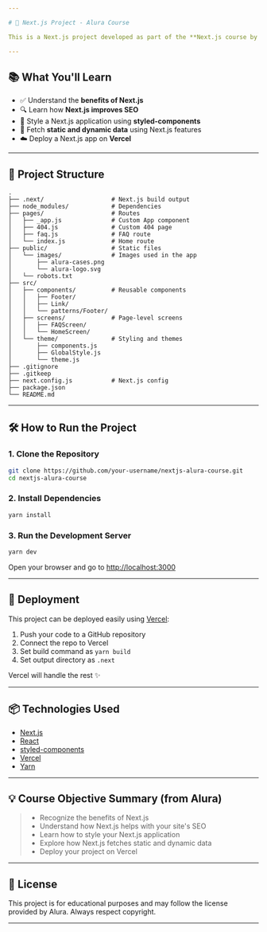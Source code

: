 ```yaml
---

# 🚀 Next.js Project - Alura Course

This is a Next.js project developed as part of the **Next.js course by Alura**. The goal of this project is to help learners understand how to build performant web applications using Next.js, with a strong focus on SEO, component-based architecture, data fetching, and deployment.

---
```


## 📚 What You'll Learn

* ✅ Understand the **benefits of Next.js**
* 🔍 Learn how **Next.js improves SEO**
* 🎨 Style a Next.js application using **styled-components**
* 📡 Fetch **static and dynamic data** using Next.js features
* ☁️ Deploy a Next.js app on **Vercel**

---

## 🧱 Project Structure

```
.
├── .next/                   # Next.js build output
├── node_modules/            # Dependencies
├── pages/                   # Routes
│   ├── _app.js              # Custom App component
│   ├── 404.js               # Custom 404 page
│   ├── faq.js               # FAQ route
│   └── index.js             # Home route
├── public/                  # Static files
│   └── images/              # Images used in the app
│       ├── alura-cases.png
│       └── alura-logo.svg
│   └── robots.txt
├── src/
│   ├── components/          # Reusable components
│   │   ├── Footer/
│   │   ├── Link/
│   │   └── patterns/Footer/
│   ├── screens/             # Page-level screens
│   │   ├── FAQScreen/
│   │   └── HomeScreen/
│   └── theme/               # Styling and themes
│       ├── components.js
│       ├── GlobalStyle.js
│       └── theme.js
├── .gitignore
├── .gitkeep
├── next.config.js           # Next.js config
├── package.json
└── README.md
```

---

## 🛠️ How to Run the Project

### 1. Clone the Repository

```bash
git clone https://github.com/your-username/nextjs-alura-course.git
cd nextjs-alura-course
```

### 2. Install Dependencies

```bash
yarn install
```

### 3. Run the Development Server

```bash
yarn dev
```

Open your browser and go to [http://localhost:3000](http://localhost:3000)

---

## 🚀 Deployment

This project can be deployed easily using [Vercel](https://vercel.com):

1. Push your code to a GitHub repository
2. Connect the repo to Vercel
3. Set build command as `yarn build`
4. Set output directory as `.next`

Vercel will handle the rest ✨

---

## 📦 Technologies Used

* [Next.js](https://nextjs.org/)
* [React](https://reactjs.org/)
* [styled-components](https://styled-components.com/)
* [Vercel](https://vercel.com/)
* [Yarn](https://yarnpkg.com/)

---

## 💡 Course Objective Summary (from Alura)

> * Recognize the benefits of Next.js
> * Understand how Next.js helps with your site's SEO
> * Learn how to style your Next.js application
> * Explore how Next.js fetches static and dynamic data
> * Deploy your project on Vercel

---

## 📄 License

This project is for educational purposes and may follow the license provided by Alura. Always respect copyright.

---
